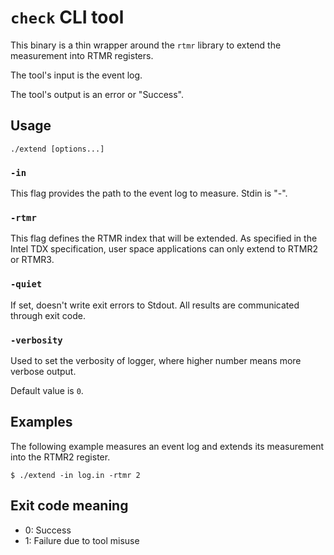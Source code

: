 # `check` CLI tool

This binary is a thin wrapper around the `rtmr` library to
extend the measurement into RTMR registers.

The tool's input is the event log.

The tool's output is an error or "Success".

## Usage

```
./extend [options...]
```

### `-in`

This flag provides the path to the event log to measure. Stdin is "-".

### `-rtmr`

This flag defines the RTMR index that will be extended. As specified in the Intel TDX specification, user space applications can only extend to RTMR2 or RTMR3.

### `-quiet`

If set, doesn't write exit errors to Stdout. All results are communicated through exit code.

### `-verbosity`

Used to set the verbosity of logger, where higher number means more verbose output.

Default value is `0`.

## Examples

The following example measures an event log and extends its measurement into the RTMR2
register.

```shell
$ ./extend -in log.in -rtmr 2
```

## Exit code meaning

*   0: Success
*   1: Failure due to tool misuse
